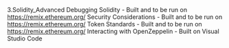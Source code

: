 3.Solidity_Advanced
Debugging Solidity - Built and to be run on https://remix.ethereum.org/
Security Considerations - Built and to be run on https://remix.ethereum.org/
Token Standards - Built and to be run on https://remix.ethereum.org/
Interacting with OpenZeppelin - Built on Visual Studio Code
